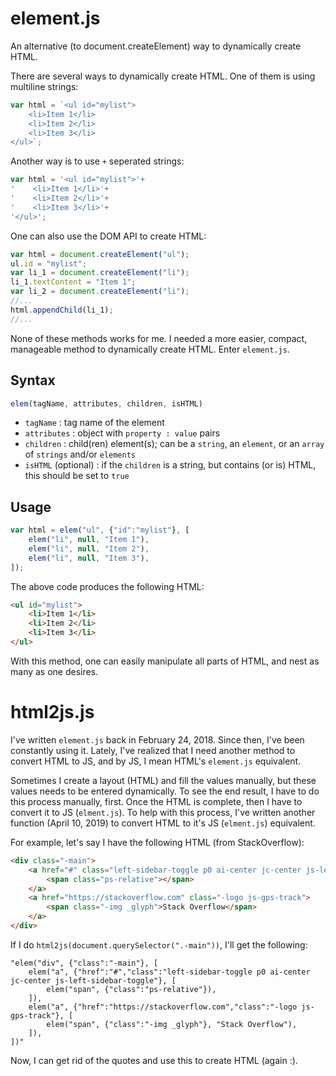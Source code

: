 # element.js

An alternative (to document.createElement) way to dynamically create HTML.

There are several ways to dynamically create HTML. One of them is using multiline strings:

```javascript
var html = `<ul id="mylist">
    <li>Item 1</li>
    <li>Item 2</li>
    <li>Item 3</li>
</ul>`;
```
Another way is to use `+` seperated strings:

```javascript
var html = '<ul id="mylist">'+
'    <li>Item 1</li>'+
'    <li>Item 2</li>'+
'    <li>Item 3</li>'+
'</ul>';
```

One can also use the DOM API to create HTML:

```javascript
var html = document.createElement("ul");
ul.id = "mylist";
var li_1 = document.createElement("li");
li_1.textContent = "Item 1";
var li_2 = document.createElement("li");
//...
html.appendChild(li_1);
//...
```

None of these methods works for me. I needed a more easier, compact, manageable method to dynamically create HTML. Enter `element.js`.

## Syntax

```javascript
elem(tagName, attributes, children, isHTML)
```
* `tagName` : tag name of the element
* `attributes` : object with `property : value` pairs
* `children` : child(ren) element(s); can be a `string`, an `element`, or an `array` of `strings` and/or `elements`
* `isHTML` (optional) : if the `children` is a string, but contains (or is) HTML, this should be set to `true`

## Usage

```javascript
var html = elem("ul", {"id":"mylist"}, [
    elem("li", null, "Item 1"),
    elem("li", null, "Item 2"),
    elem("li", null, "Item 3"),
]);
```

The above code produces the following HTML:

```html
<ul id="mylist">
    <li>Item 1</li>
    <li>Item 2</li>
    <li>Item 3</li>
</ul>
```

With this method, one can easily manipulate all parts of HTML, and nest as many as one desires.

# html2js.js

I've written `element.js` back in February 24, 2018. Since then, I've been constantly using it. Lately, I've realized that I need another method to convert HTML to JS, and by JS, I mean HTML's `element.js` equivalent.

Sometimes I create a layout (HTML) and fill the values manually, but these values needs to be entered dynamically. To see the end result, I have to do this process manually, first. Once the HTML is complete, then I have to convert it to JS (`elment.js`). To help with this process, I've written another function  (April 10, 2019) to convert HTML to it's JS (`elment.js`) equivalent.

For example, let's say I have the following HTML (from StackOverflow):

```html
<div class="-main">
    <a href="#" class="left-sidebar-toggle p0 ai-center jc-center js-left-sidebar-toggle">
        <span class="ps-relative"></span>
    </a>
    <a href="https://stackoverflow.com" class="-logo js-gps-track">
        <span class="-img _glyph">Stack Overflow</span>
    </a>
</div>
```

If I do `html2js(document.querySelector(".-main"))`, I'll get the following:

```
"elem("div", {"class":"-main"}, [
    elem("a", {"href":"#","class":"left-sidebar-toggle p0 ai-center jc-center js-left-sidebar-toggle"}, [
        elem("span", {"class":"ps-relative"}),
    ]),
    elem("a", {"href":"https://stackoverflow.com","class":"-logo js-gps-track"}, [
        elem("span", {"class":"-img _glyph"}, "Stack Overflow"),
    ]),
])"
```
Now, I can get rid of the quotes and use this to create HTML (again :).